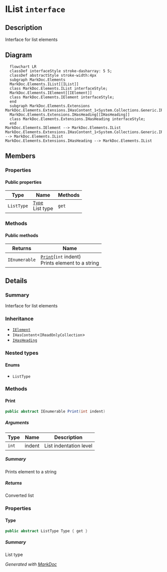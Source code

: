 # IList `interface`

## Description
Interface for list elements

## Diagram
```mermaid
  flowchart LR
  classDef interfaceStyle stroke-dasharray: 5 5;
  classDef abstractStyle stroke-width:4px
  subgraph MarkDoc.Elements
  MarkDoc.Elements.IList[[IList]]
  class MarkDoc.Elements.IList interfaceStyle;
  MarkDoc.Elements.IElement[[IElement]]
  class MarkDoc.Elements.IElement interfaceStyle;
  end
  subgraph MarkDoc.Elements.Extensions
MarkDoc.Elements.Extensions.IHasContent_1<System.Collections.Generic.IReadOnlyCollection_1[[IHasContent]]
  MarkDoc.Elements.Extensions.IHasHeading[[IHasHeading]]
  class MarkDoc.Elements.Extensions.IHasHeading interfaceStyle;
  end
MarkDoc.Elements.IElement --> MarkDoc.Elements.IList
MarkDoc.Elements.Extensions.IHasContent_1<System.Collections.Generic.IReadOnlyCollection_1 --> MarkDoc.Elements.IList
MarkDoc.Elements.Extensions.IHasHeading --> MarkDoc.Elements.IList
```

## Members
### Properties
#### Public  properties
| Type | Name | Methods |
| --- | --- | --- |
| `ListType` | [`Type`](markdoc/elements/IList.md#type)<br>List type | `get` |

### Methods
#### Public  methods
| Returns | Name |
| --- | --- |
| `IEnumerable` | [`Print`](markdoc/elements/IList.md#print)(`int` indent)<br>Prints element to a string |

## Details
### Summary
Interface for list elements

### Inheritance
 - [
`IElement`
](./IElement.md)
 - `IHasContent`&lt;`IReadOnlyCollection`&gt;
 - [
`IHasHeading`
](extensions/IHasHeading.md)

### Nested types
#### Enums
 - `ListType`

### Methods
#### Print
```csharp
public abstract IEnumerable Print(int indent)
```
##### Arguments
| Type | Name | Description |
| --- | --- | --- |
| `int` | indent | List indentation level |

##### Summary
Prints element to a string

##### Returns
Converted list

### Properties
#### Type
```csharp
public abstract ListType Type { get }
```
##### Summary
List type

*Generated with* [*MarkDoc*](https://github.com/hailstorm75/MarkDoc.Core)
